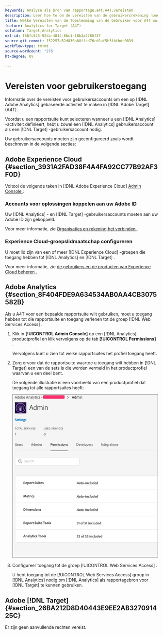 ```yaml
---
keywords: Analyse als bron van rapportage;a4t;A4T;vereisten
description: Leer hoe te om de vereisten van de gebruikersrekening noodzakelijk te vormen om een op Adobe Analytics-Gebaseerde activiteit in Adobe  [!DNL Target]  tot stand te brengen gebruikend Analytics voor  [!DNL Target]  (A4T).
title: Welke Vereisten van de Toestemming van de Gebruiker voor A4T worden vereist?
feature: Analytics for Target (A4T)
solution: Target,Analytics
exl-id: f56fc525-92da-4814-86c1-18b3a2765f37
source-git-commit: 152257a52d836a88ffcd76cd9af5b3fbfbdc0839
workflow-type: tm+mt
source-wordcount: '276'
ht-degree: 0%

---
```


# Vereisten voor gebruikerstoegang

Informatie over de vereisten voor gebruikersaccounts om een op [!DNL Adobe Analytics] gebaseerde activiteit te maken in [!DNL Adobe Target] (A4T).

Voordat u een rapportsuite kunt selecteren wanneer u een [!DNL Analytics] -activiteit definieert, hebt u zowel een [!DNL Analytics] gebruikersaccount als een [!DNL Target] -gebruikersaccount nodig.

Uw gebruikersaccounts moeten zijn geconfigureerd zoals wordt beschreven in de volgende secties:

## Adobe Experience Cloud {#section_3931A2FAD38F4A4FA92CC77B92AF3F0D}

Voltooi de volgende taken in [!DNL Adobe Experience Cloud] [ Admin Console ](https://adminconsole.adobe.com):

### Accounts voor oplossingen koppelen aan uw Adobe ID

Uw [!DNL Analytics] - en [!DNL Target] -gebruikersaccounts moeten aan uw Adobe ID zijn gekoppeld.

Voor meer informatie, zie [ Organisaties en rekening het verbinden ](https://experienceleague.adobe.com/docs/core-services/interface/administration/organizations.html?lang=en).

### Experience Cloud-groepslidmaatschap configureren

U moet lid zijn van een of meer [!DNL Experience Cloud] -groepen die toegang hebben tot [!DNL Analytics] en [!DNL Target] .

Voor meer informatie, zie [ de gebruikers en de producten van Experience Cloud beheren ](https://experienceleague.adobe.com/docs/core-services/interface/manage-users-and-products/admin-getting-started.html).

## Adobe Analytics {#section_8F404FDE9A634534AB0AA4CB3075582B}

Als u A4T voor een bepaalde rapportsuite wilt gebruiken, moet u toegang hebben tot die rapportsuite en toegang verlenen tot de groep [!DNL Web Services Access] .

1. Klik in **[!UICONTROL Admin Console]** op een [!DNL Analytics] productprofiel en klik vervolgens op de tab **[!UICONTROL Permissions]** .

   Vervolgens kunt u zien tot welke rapportsuites het profiel toegang heeft.

1. Zorg ervoor dat de rapportsuite waartoe u toegang wilt hebben in [!DNL Target] een van de sets is die worden vermeld in het productprofiel waarvan u een deel bent.

   De volgende illustratie is een voorbeeld van een productprofiel dat toegang tot alle rapportsuites heeft:

   ![ het lusje van de Toestemming van Admin Console ](/help/main/c-integrating-target-with-mac/a4t/assets/permissions-tab.png)

1. Configureer toegang tot de groep [!UICONTROL Web Services Access] .

   U hebt toegang tot de [!UICONTROL Web Services Access] group in [!DNL Analytics] nodig om [!DNL Analytics] als rapportagebron voor [!DNL Target] te kunnen gebruiken.


## Adobe [!DNL Target] {#section_26BA212D8D40443E9EE2AB327091425C}

Er zijn geen aanvullende rechten vereist.
